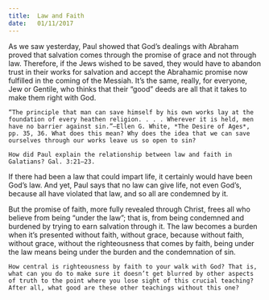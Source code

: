```yaml
---
title:  Law and Faith
date:   01/11/2017
---
```


As we saw yesterday, Paul showed that God’s dealings with Abraham proved that salvation comes through the promise of grace and not through law. Therefore, if the Jews wished to be saved, they would have to abandon trust in their works for salvation and accept the Abrahamic promise now fulfilled in the coming of the Messiah. It’s the same, really, for everyone, Jew or Gentile, who thinks that their “good” deeds are all that it takes to make them right with God.

`“The principle that man can save himself by his own works lay at the foundation of every heathen religion. . . . Wherever it is held, men have no barrier against sin.”—Ellen G. White, *The Desire of Ages*, pp. 35, 36. What does this mean? Why does the idea that we can save ourselves through our works leave us so open to sin?`

`How did Paul explain the relationship between law and faith in Galatians? Gal. 3:21–23.`

If there had been a law that could impart life, it certainly would have been God’s law. And yet, Paul says that no law can give life, not even God’s, because all have violated that law, and so all are condemned by it.

But the promise of faith, more fully revealed through Christ, frees all who believe from being “under the law”; that is, from being condemned and burdened by trying to earn salvation through it. The law becomes a burden when it’s presented without faith, without grace, because without faith, without grace, without the righteousness that comes by faith, being under the law means being under the burden and the condemnation of sin.

`How central is righteousness by faith to your walk with God? That is, what can you do to make sure it doesn’t get blurred by other aspects of truth to the point where you lose sight of this crucial teaching? After all, what good are these other teachings without this one?`
